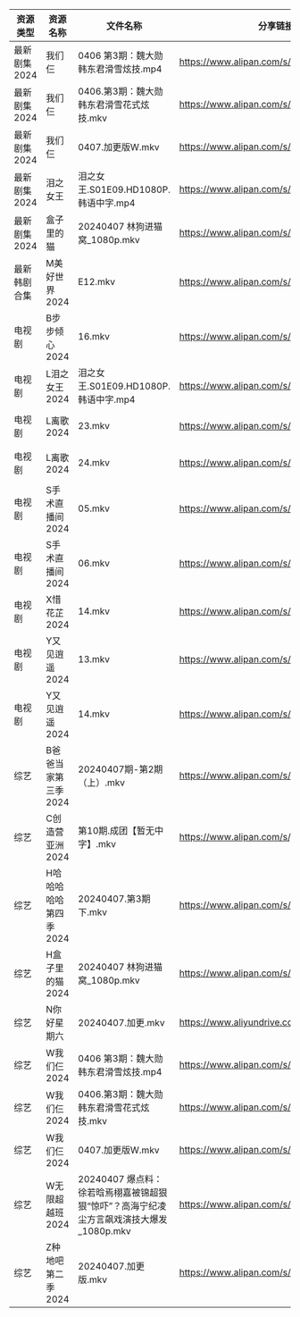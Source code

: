 | 资源类型     | 资源名称          | 文件名称                                                   | 分享链接                                      | 更新时间                |
| -------- | ------------- | ------------------------------------------------------ | ----------------------------------------- | ------------------- |
| 最新剧集2024 | 我们仨           | 0406 第3期：魏大勋韩东君滑雪炫技.mp4                                | https://www.alipan.com/s/n37VJ5HasKZ      | 2024-04-07 16:06:33 |
| 最新剧集2024 | 我们仨           | 0406.第3期：魏大勋韩东君滑雪花式炫技.mkv                              | https://www.alipan.com/s/n37VJ5HasKZ      | 2024-04-07 00:07:34 |
| 最新剧集2024 | 我们仨           | 0407.加更版W.mkv                                          | https://www.alipan.com/s/n37VJ5HasKZ      | 2024-04-07 14:08:00 |
| 最新剧集2024 | 泪之女王          | 泪之女王.S01E09.HD1080P.韩语中字.mp4                           | https://www.alipan.com/s/HxyRDH8VhTK      | 2024-04-07 00:07:27 |
| 最新剧集2024 | 盒子里的猫         | 20240407 林狗进猫窝_1080p.mkv                               | https://www.alipan.com/s/ceoya9tS584      | 2024-04-07 14:08:02 |
| 最新韩剧合集   | M美好世界2024     | E12.mkv                                                | https://www.alipan.com/s/3hVi9iw3g6N      | 2024-04-07 00:05:45 |
| 电视剧      | B步步倾心2024     | 16.mkv                                                 | https://www.alipan.com/s/PQr6VqXP1pv      | 2024-04-07 19:04:07 |
| 电视剧      | L泪之女王2024     | 泪之女王.S01E09.HD1080P.韩语中字.mp4                           | https://www.alipan.com/s/GhYLZdpMfQz      | 2024-04-07 00:05:31 |
| 电视剧      | L离歌2024       | 23.mkv                                                 | https://www.alipan.com/s/Xsv9y886bC2      | 2024-04-07 19:04:30 |
| 电视剧      | L离歌2024       | 24.mkv                                                 | https://www.alipan.com/s/Xsv9y886bC2      | 2024-04-07 19:04:30 |
| 电视剧      | S手术直播间2024    | 05.mkv                                                 | https://www.alipan.com/s/z3hBSkEnoHj      | 2024-04-07 19:04:39 |
| 电视剧      | S手术直播间2024    | 06.mkv                                                 | https://www.alipan.com/s/z3hBSkEnoHj      | 2024-04-07 19:04:38 |
| 电视剧      | X惜花芷2024      | 14.mkv                                                 | https://www.alipan.com/s/J7zmSZZvrmn      | 2024-04-07 19:04:47 |
| 电视剧      | Y又见逍遥2024     | 13.mkv                                                 | https://www.alipan.com/s/xmduqmGsokz      | 2024-04-07 19:04:56 |
| 电视剧      | Y又见逍遥2024     | 14.mkv                                                 | https://www.alipan.com/s/xmduqmGsokz      | 2024-04-07 19:04:55 |
| 综艺       | B爸爸当家第三季2024  | 20240407期-第2期（上）.mkv                                   | https://www.alipan.com/s/CZcWZGAe35k      | 2024-04-07 14:06:55 |
| 综艺       | C创造营亚洲2024    | 第10期.成团【暂无中字】.mkv                                      | https://www.alipan.com/s/jpjD5zFeV3H      | 2024-04-07 14:07:03 |
| 综艺       | H哈哈哈哈哈第四季2024 | 20240407.第3期下.mkv                                      | https://www.alipan.com/s/CgezbEPvmVp      | 2024-04-07 14:07:11 |
| 综艺       | H盒子里的猫2024    | 20240407 林狗进猫窝_1080p.mkv                               | https://www.alipan.com/s/cnUw8UeQ7bS      | 2024-04-07 14:07:15 |
| 综艺       | N你好星期六        | 20240407.加更.mkv                                        | https://www.aliyundrive.com/s/QGPr3eRo3pE | 2024-04-07 14:07:23 |
| 综艺       | W我们仨2024      | 0406 第3期：魏大勋韩东君滑雪炫技.mp4                                | https://www.alipan.com/s/dVYhFcy3TMz      | 2024-04-07 16:06:01 |
| 综艺       | W我们仨2024      | 0406.第3期：魏大勋韩东君滑雪花式炫技.mkv                              | https://www.alipan.com/s/dVYhFcy3TMz      | 2024-04-07 00:07:08 |
| 综艺       | W我们仨2024      | 0407.加更版W.mkv                                          | https://www.alipan.com/s/dVYhFcy3TMz      | 2024-04-07 14:07:32 |
| 综艺       | W无限超越班2024    | 20240407 爆点料：徐若晗焉栩嘉被锦超狠狠“惊吓”？高海宁纪凌尘方言飙戏演技大爆发_1080p.mkv | https://www.alipan.com/s/Wwex7BWuJFP      | 2024-04-07 14:07:36 |
| 综艺       | Z种地吧第二季2024   | 20240407.加更版.mkv                                       | https://www.alipan.com/s/1DyAWe9bo96      | 2024-04-07 14:07:38 |
